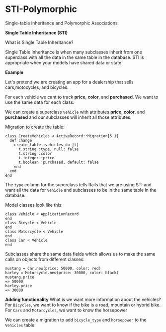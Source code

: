 # STI-Polymorphic
Single-table Inheritance and Polymorphic Associations

<strong> Single Table Inheritance (STI) </strong>

What is Single Table Inheritance?

Single Table Inheritance is when many subclasses inherit from one superclass with all the data in the same table in the database.
STI is appropriate when your models have shared data or state.


<strong><p>Example</p></strong>
Let's pretend we are creating an app for a dealership that sells cars,motocycles, and bicycles.

For each vehicle we cant to track <strong>price</strong>, <strong>color</strong>, and <strong>purchased</strong>.
We want to use the same data for each class.

We can create a superclass `Vehicle` with attributes <strong>price</strong>, <strong>color</strong>, and <strong>purchased</strong> and our subclasses will inherit all those attributes.

Migration to create the table:

```
class CreateVehicles < ActiveRecord::Migration[5.1]
  def change                           
    create_table :vehicles do |t|                             
      t.string :type, null: false                         
      t.string :color                             
      t.integer :price                            
      t.boolean :purchased, default: false                                                      
    end                         
  end                       
end
```

The `type` column for the superclass tells Rails that we are using STI and want all the data for `Vehicle` and subclasses to be in the same table in the database.

Model classes look like this:
```
class Vehicle < ApplicationRecord
end
class Bicycle < Vehicle
end
class Motorcycle < Vehicle
end
class Car < Vehicle
end
```


Subclasses share the same data fields which allows us to make the same calls on objects from different classes:

```
mustang = Car.new(price: 50000, color: red)
harley = Motorcycle.new(price: 30000, color: black)
mustang.price
=> 50000
harley.price
=> 30000
```

<strong>Adding functionality</strong>
What is we want more information about the vehicles?
For `Bicycles`, we want to know if the bike is a road, mountain or hybrid bike.
For `Cars` and `Motorcycles`, we want to know the horsepower

We can create a migration to add `bicycle_type` and `horsepower` to the `Vehicles` table
